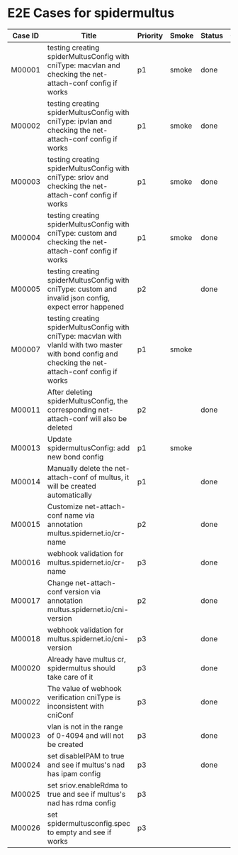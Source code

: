 # E2E Cases for spidermultus

| Case ID | Title                                                                                                                                                   | Priority | Smoke | Status | Other |
|---------|---------------------------------------------------------------------------------------------------------------------------------------------------------| -------- |-------| ------ | ----- |
| M00001  | testing creating spiderMultusConfig with cniType: macvlan and checking the net-attach-conf config if works                                              | p1       | smoke | done   |       |
| M00002  | testing creating spiderMultusConfig with cniType: ipvlan and checking the net-attach-conf config if works                                               | p1       | smoke |   done |       |
| M00003  | testing creating spiderMultusConfig with cniType: sriov and checking the net-attach-conf config if works                                                | p1       | smoke |   done  |       |
| M00004  | testing creating spiderMultusConfig with cniType: custom and checking the net-attach-conf config if works                                               | p1       | smoke |  done  |       |
| M00005  | testing creating spiderMultusConfig with cniType: custom and invalid json config, expect error happened                                                 | p2       |       |  done  |       |
| M00007  | testing creating spiderMultusConfig with cniType: macvlan with vlanId with two master with bond config and checking the net-attach-conf config if works | p1       | smoke |    |       |
| M00011  | After deleting spiderMultusConfig, the corresponding net-attach-conf will also be deleted                                                               | p2      |       |  done  |       |
| M00013  | Update spidermultusConfig: add new bond config                                                                                                          | p1      | smoke |    |       |
| M00014  | Manually delete the net-attach-conf of multus, it will be created automatically                                                                         | p1      |       |  done  |       |
| M00015  | Customize net-attach-conf name via annotation multus.spidernet.io/cr-name                                                                               | p2       |       |  done  |       |
| M00016  | webhook validation for multus.spidernet.io/cr-name                                                                                                      | p3       |       |  done  |       |
| M00017  | Change net-attach-conf version via annotation multus.spidernet.io/cni-version                                                                           | p2     |       |   done  |       |
| M00018  | webhook validation for multus.spidernet.io/cni-version                                                                                                  | p3       |       |  done  |       |
| M00020  | Already have multus cr, spidermultus should take care of it                                                                                             | p3     |       |  done  |       |
| M00022  | The value of webhook verification cniType is inconsistent with cniConf                                                                                  | p3     |       | done |       |
| M00023  | vlan is not in the range of 0-4094 and will not be created                                                                                              | p3     |       |  done  |       |
| M00024  | set disableIPAM to true and see if multus's nad has ipam config                                                                                         | p3     |       |  done  |       |
| M00025  | set sriov.enableRdma to true and see if multus's nad has rdma config                                                                                    | p3     |       |    |       |
| M00026  | set spidermultusconfig.spec to empty and see if works                                                                                                   | p3     |       |    |       |
